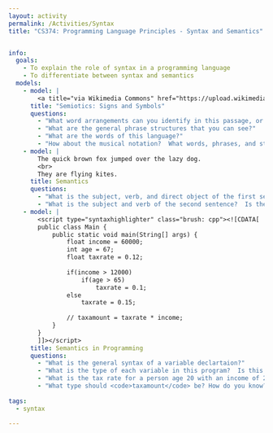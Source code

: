 ```yaml
---
layout: activity
permalink: /Activities/Syntax
title: "CS374: Programming Language Principles - Syntax and Semantics"


info: 
  goals: 
    - To explain the role of syntax in a programming language
    - To differentiate between syntax and semantics
  models:
    - model: |
        <a title="via Wikimedia Commons" href="https://upload.wikimedia.org/wikipedia/commons/6/66/37_Auld_Lang_Syne.png"><img alt="Auld Lang Syne" src="https://upload.wikimedia.org/wikipedia/commons/6/66/37_Auld_Lang_Syne.png"></a>
      title: "Semiotics: Signs and Symbols"
      questions:
        - "What word arrangements can you identify in this passage, or in general prose?"
        - "What are the general phrase structures that you can see?"
        - "What are the words of this language?"
        - "How about the musical notation?  What words, phrases, and structures are evident?"
    - model: |
        The quick brown fox jumped over the lazy dog.
        <br>
        They are flying kites.
      title: Semantics
      questions:
        - "What is the subject, verb, and direct object of the first sentence?"
        - "What is the subject and verb of the second sentence?  Is there a direct object?"
    - model: |
        <script type="syntaxhighlighter" class="brush: cpp"><![CDATA[
        public class Main {
            public static void main(String[] args) {
                float income = 60000;
                int age = 67;
                float taxrate = 0.12;
                
                if(income > 12000) 
                    if(age > 65) 
                        taxrate = 0.1;
                else
                    taxrate = 0.15;
                    
                // taxamount = taxrate * income;
            }
        }
        ]]></script> 
      title: Semantics in Programming
      questions:
        - "What is the general syntax of a variable declartaion?"
        - "What is the type of each variable in this program?  Is this idea part of the syntax or at a higher level of abstraction?  How does this relate to seeing a note on a music sheet versus playing a sound at a particular frequency?"
        - "What is the tax rate for a person age 20 with an income of 20000?  What should it be?"
        - "What type should <code>taxamount</code> be? How do you know?"
        
tags:
  - syntax
  
---
```


